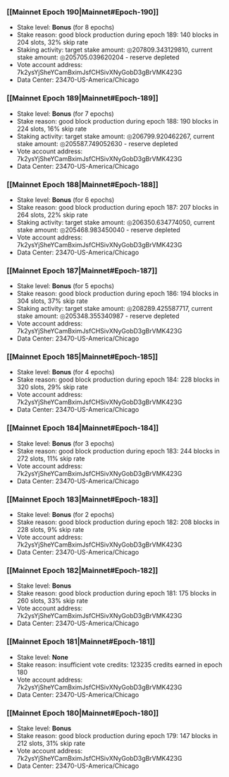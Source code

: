 ### [[Mainnet Epoch 190|Mainnet#Epoch-190]]
* Stake level: **Bonus** (for 8 epochs)
* Stake reason: good block production during epoch 189: 140 blocks in 204 slots, 32% skip rate
* Staking activity: target stake amount: ◎207809.343129810, current stake amount: ◎205705.039620204 - reserve depleted
* Vote account address: 7k2ysYjSheYCamBximJsfCHSivXNyGobD3gBrVMK423G
* Data Center: 23470-US-America/Chicago
### [[Mainnet Epoch 189|Mainnet#Epoch-189]]
* Stake level: **Bonus** (for 7 epochs)
* Stake reason: good block production during epoch 188: 190 blocks in 224 slots, 16% skip rate
* Staking activity: target stake amount: ◎206799.920462267, current stake amount: ◎205587.749052630 - reserve depleted
* Vote account address: 7k2ysYjSheYCamBximJsfCHSivXNyGobD3gBrVMK423G
* Data Center: 23470-US-America/Chicago
### [[Mainnet Epoch 188|Mainnet#Epoch-188]]
* Stake level: **Bonus** (for 6 epochs)
* Stake reason: good block production during epoch 187: 207 blocks in 264 slots, 22% skip rate
* Staking activity: target stake amount: ◎206350.634774050, current stake amount: ◎205468.983450040 - reserve depleted
* Vote account address: 7k2ysYjSheYCamBximJsfCHSivXNyGobD3gBrVMK423G
* Data Center: 23470-US-America/Chicago
### [[Mainnet Epoch 187|Mainnet#Epoch-187]]
* Stake level: **Bonus** (for 5 epochs)
* Stake reason: good block production during epoch 186: 194 blocks in 304 slots, 37% skip rate
* Staking activity: target stake amount: ◎208289.425587717, current stake amount: ◎205348.355340987 - reserve depleted
* Vote account address: 7k2ysYjSheYCamBximJsfCHSivXNyGobD3gBrVMK423G
* Data Center: 23470-US-America/Chicago
### [[Mainnet Epoch 185|Mainnet#Epoch-185]]
* Stake level: **Bonus** (for 4 epochs)
* Stake reason: good block production during epoch 184: 228 blocks in 320 slots, 29% skip rate
* Vote account address: 7k2ysYjSheYCamBximJsfCHSivXNyGobD3gBrVMK423G
* Data Center: 23470-US-America/Chicago
### [[Mainnet Epoch 184|Mainnet#Epoch-184]]
* Stake level: **Bonus** (for 3 epochs)
* Stake reason: good block production during epoch 183: 244 blocks in 272 slots, 11% skip rate
* Vote account address: 7k2ysYjSheYCamBximJsfCHSivXNyGobD3gBrVMK423G
* Data Center: 23470-US-America/Chicago
### [[Mainnet Epoch 183|Mainnet#Epoch-183]]
* Stake level: **Bonus** (for 2 epochs)
* Stake reason: good block production during epoch 182: 208 blocks in 228 slots, 9% skip rate
* Vote account address: 7k2ysYjSheYCamBximJsfCHSivXNyGobD3gBrVMK423G
* Data Center: 23470-US-America/Chicago
### [[Mainnet Epoch 182|Mainnet#Epoch-182]]
* Stake level: **Bonus**
* Stake reason: good block production during epoch 181: 175 blocks in 260 slots, 33% skip rate
* Vote account address: 7k2ysYjSheYCamBximJsfCHSivXNyGobD3gBrVMK423G
* Data Center: 23470-US-America/Chicago
### [[Mainnet Epoch 181|Mainnet#Epoch-181]]
* Stake level: **None**
* Stake reason: insufficient vote credits: 123235 credits earned in epoch 180
* Vote account address: 7k2ysYjSheYCamBximJsfCHSivXNyGobD3gBrVMK423G
* Data Center: 23470-US-America/Chicago
### [[Mainnet Epoch 180|Mainnet#Epoch-180]]
* Stake level: **Bonus**
* Stake reason: good block production during epoch 179: 147 blocks in 212 slots, 31% skip rate
* Vote account address: 7k2ysYjSheYCamBximJsfCHSivXNyGobD3gBrVMK423G
* Data Center: 23470-US-America/Chicago